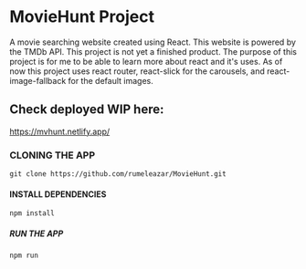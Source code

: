 # MovieHunt Project #
A movie searching website created using React. This website is powered by the TMDb API. This project is not yet a finished product. The purpose of this project is for me to be able to learn more about react and it's uses. As of now this project uses react router, react-slick for the carousels, and react-image-fallback for the default images. 


## Check deployed WIP here: ## 

https://mvhunt.netlify.app/

### CLONING THE APP ###

`git clone https://github.com/rumeleazar/MovieHunt.git`

#### INSTALL DEPENDENCIES ####
`npm install`

##### RUN THE APP #####
`npm run`

